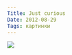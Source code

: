 ```yaml
---
Title: Just curious
Date: 2012-08-29
Tags: картинки
---
```


<div class="text"><img src="https://dl.dropbox.com/u/140528/site/just-curious.jpeg" /></div>